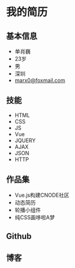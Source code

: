 # 我的简历

## 基本信息
- 单肖巍
- 23岁
- 男
- 深圳
- marx0@foxmail.com

## 技能
- HTML
- CSS
- JS
- Vue
- JQUERY
- AJAX
- JSON
- HTTP

## 作品集
- Vue.js构建CNODE社区
- 动态简历
- 轮播小组件
- 纯CSS画哆啦A梦


## Github

## 博客